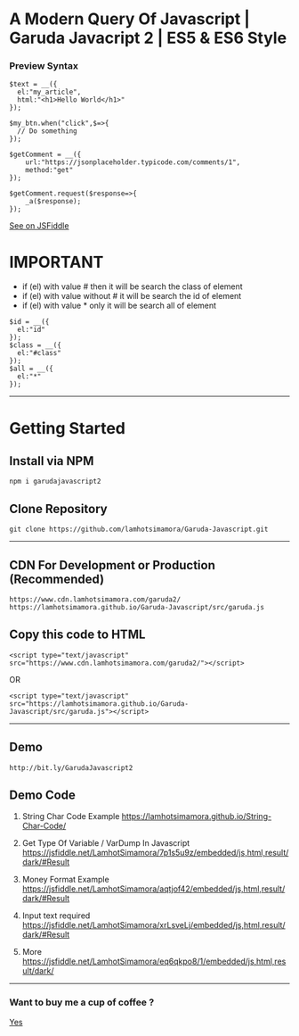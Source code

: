 # A Modern Query Of Javascript | Garuda Javacript 2 | ES5 & ES6 Style

### Preview Syntax 
```
$text = __({
  el:"my_article",
  html:"<h1>Hello World</h1>"
});
```

```
$my_btn.when("click",$=>{
  // Do something 
});

$getComment = __({
    url:"https://jsonplaceholder.typicode.com/comments/1",
    method:"get"
});

$getComment.request($response=>{
    _a($response);
});
```
<a href="https://jsfiddle.net/steoa1xn/1/">See on JSFiddle</a>

# IMPORTANT
- if (el) with value # then it will be search the class of element
- if (el) with value without # it will be search the id of element
- if (el) with value * only it will be search all of element
```
$id = __({
  el:"id"
});
$class = __({
  el:"#class"
});
$all = __({
  el:"*"
});
```
--------------------
# Getting Started

## Install via NPM
```
npm i garudajavascript2
```

## Clone Repository
```
git clone https://github.com/lamhotsimamora/Garuda-Javascript.git
```

--------------------------------
## CDN For Development or Production (Recommended)
```
https://www.cdn.lamhotsimamora.com/garuda2/ 
https://lamhotsimamora.github.io/Garuda-Javascript/src/garuda.js
```
## Copy this code to HTML
```
<script type="text/javascript" src="https://www.cdn.lamhotsimamora.com/garuda2/"></script>
```
OR
```
<script type="text/javascript" src="https://lamhotsimamora.github.io/Garuda-Javascript/src/garuda.js"></script>
```
------------------------------

## Demo
```
http://bit.ly/GarudaJavascript2
```

## Demo Code
1. String Char Code Example 
https://lamhotsimamora.github.io/String-Char-Code/

2. Get Type Of Variable / VarDump In Javascript   
https://jsfiddle.net/LamhotSimamora/7p1s5u9z/embedded/js,html,result/dark/#Result

3. Money Format Example
https://jsfiddle.net/LamhotSimamora/aqtjof42/embedded/js,html,result/dark/#Result

4. Input text required
https://jsfiddle.net/LamhotSimamora/xrLsveLj/embedded/js,html,result/dark/#Result

5. More
https://jsfiddle.net/LamhotSimamora/eq6qkpo8/1/embedded/js,html,result/dark/

----------------

### Want to buy me a cup of coffee ?
<a href="http://ko-fi.com/Z8Z579XC">Yes</a>
